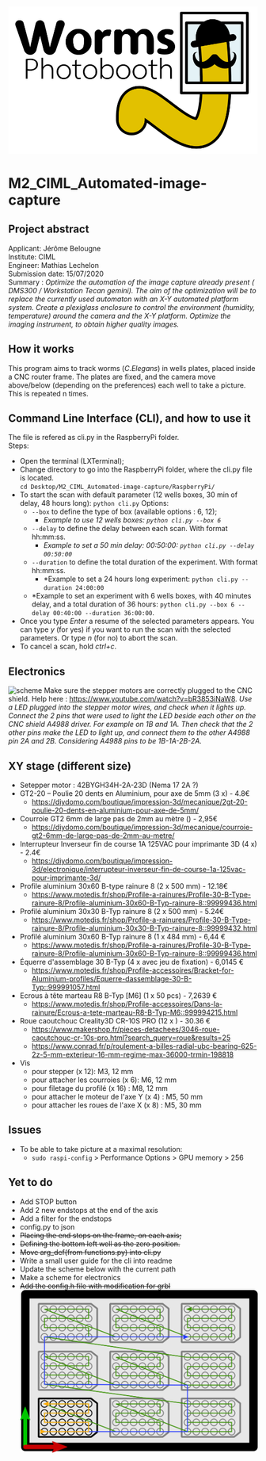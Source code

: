 ![scheme](drawings/logo.png)
# M2_CIML_Automated-image-capture  
## Project abstract
Applicant: Jérôme Belougne  
Institute: CIML  
Engineer: Mathias Lechelon  
Submission date: 15/07/2020  
Summary : <em>Optimize the automation of the image capture already present ( DMS300 / Workstation Tecan gemini).
The aim of the optimization will be to replace the currently used automaton with an X-Y automated platform system.
Create a plexiglass enclosure to control the environment (humidity, temperature) around the camera and the X-Y platform.
Optimize the imaging instrument, to obtain higher quality images.</em>
  
## How it works
This program aims to track worms (*C.Elegans*) in wells plates, placed inside a CNC router frame. The plates are fixed, and the camera move above/below (depending on the preferences) each well to take a picture. This is repeated n times.

## Command Line Interface (CLI), and how to use it
The file is refered as cli.py in the RaspberryPi folder.  
Steps:  
* Open the terminal (LXTerminal);  
* Change directory to go into the RaspberryPi folder, where the cli.py file is located.  
    ```cd Desktop/M2_CIML_Automated-image-capture/RaspberryPi/```
* To start the scan with default parameter (12 wells boxes, 30 min of delay, 48 hours long):
    ```python cli.py```
    Options:
    * ```--box``` to define the type of box (available options : 6, 12);
        * *Example to use 12 wells boxes: ```python cli.py --box 6```*
    * ```--delay``` to define the delay between each scan. With format hh:mm:ss.
        * *Example to set a 50 min delay: 00:50:00: ```python cli.py --delay 00:50:00```*
    * ```--duration``` to define the total duration of the experiment. With format hh:mm:ss.
        * *Example to set a 24 hours long experiment: ```python cli.py --duration 24:00:00```
    * *Example to set an experiment with 6 wells boxes, with 40 minutes delay, and a total duration of 36 hours: ```python cli.py --box 6 --delay 00:40:00 --duration 36:00:00```.
* Once you type *Enter* a resume of the selected parameters appears. You can type *y* (for yes) if you want to run the scan with the selected parameters. Or type *n* (for no) to abort the scan.
* To cancel a scan, hold *ctrl+c*.

## Electronics
![scheme](images/electronics.png)
Make sure the stepper motors are correctly plugged to the CNC shield. Help here : https://www.youtube.com/watch?v=bR3853iNaW8. *Use a LED plugged into the stepper motor wires, and check when it lights up. Connect the 2 pins that were used to light the LED beside each other on the CNC shield A4988 driver. For example on 1B and 1A. Then check that the 2 other pins make the LED to light up, and connect them to the other A4988 pin 2A and 2B. Considering A4988 pins to be 1B-1A-2B-2A.*

## XY stage (different size)
* Setepper motor : 42BYGH34H-2A-23D (Nema 17 2A ?)
* GT2-20 – Poulie 20 dents en Aluminium, pour axe de 5mm (3 x) - 4.8€
    * https://diydomo.com/boutique/impression-3d/mecanique/2gt-20-poulie-20-dents-en-aluminium-pour-axe-de-5mm/
* Courroie GT2 6mm de large pas de 2mm au mètre () - 2,95€
    * https://diydomo.com/boutique/impression-3d/mecanique/courroie-gt2-6mm-de-large-pas-de-2mm-au-metre/
* Interrupteur Inverseur fin de course 1A 125VAC pour imprimante 3D (4 x) - 2.4€
    * https://diydomo.com/boutique/impression-3d/electronique/interrupteur-inverseur-fin-de-course-1a-125vac-pour-imprimante-3d/
* Profile aluminium 30x60 B-type rainure 8 (2 x 500 mm) - 12.18€
    * https://www.motedis.fr/shop/Profile-a-rainures/Profile-30-B-Type-rainure-8/Profile-aluminium-30x60-B-Typ-rainure-8::99999436.html
* Profilé aluminium 30x30 B-Typ rainure 8 (2 x 500 mm) - 5.24€
    * https://www.motedis.fr/shop/Profile-a-rainures/Profile-30-B-Type-rainure-8/Profile-aluminium-30x30-B-Typ-rainure-8::99999432.html
* Profilé aluminium 30x60 B-Typ rainure 8 (1 x 484 mm) - 6,44 €
    * https://www.motedis.fr/shop/Profile-a-rainures/Profile-30-B-Type-rainure-8/Profile-aluminium-30x60-B-Typ-rainure-8::99999436.html
* Équerre d'assemblage 30 B-Typ (4 x avec jeu de fixation) - 6,0145 €
    * https://www.motedis.fr/shop/Profile-accessoires/Bracket-for-Aluminium-profiles/Equerre-dassemblage-30-B-Typ::999991057.html
* Ecrous à tête marteau R8 B-Typ [M6] (1 x 50 pcs) - 7,2639 €
    * https://www.motedis.fr/shop/Profile-accessoires/Dans-la-rainure/Ecrous-a-tete-marteau-R8-B-Typ-M6::999994215.html
* Roue caoutchouc Creality3D CR-10S PRO (12 x ) - 30.36 €
    * https://www.makershop.fr/pieces-detachees/3046-roue-caoutchouc-cr-10s-pro.html?search_query=roue&results=25
    * https://www.conrad.fr/p/roulement-a-billes-radial-ubc-bearing-625-2z-5-mm-exterieur-16-mm-regime-max-36000-trmin-198818
* Vis
    * pour stepper (x 12): M3, 12 mm
    * pour attacher les courroies (x 6): M6, 12 mm
    * pour filetage du profilé (x 16) : M8, 12 mm
    * pour attacher le moteur de l'axe Y (x 4) : M5, 50 mm
    * pour attacher les roues de l'axe X (x 8) : M5, 30 mm



## Issues
* To be able to take picture at a maximal resolution:
    * ```sudo raspi-config``` > Performance Options > GPU memory > 256

## Yet to do
* Add STOP button
* Add 2 new endstops at the end of the axis
* Add a filter for the endstops
* config.py to json
* ~~Placing the end stops on the frame, on each axis;~~
* ~~Defining the bottom left well as the zero position.~~
* ~~Move arg_def(from functions.py) into cli.py~~
* Write a small user guide for the cli into readme
* Update the scheme below with the current path
* Make a scheme for electronics
* ~~Add the config.h file with modification for grbl~~
![scheme](drawings/scheme.png)
